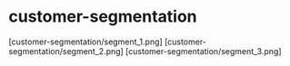 # customer-segmentation

[customer-segmentation/segment_1.png]
[customer-segmentation/segment_2.png]
[customer-segmentation/segment_3.png]
